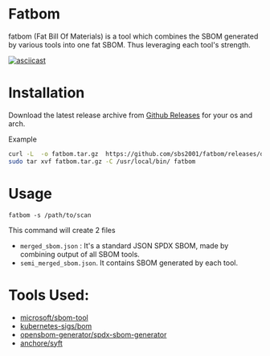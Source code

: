 # Fatbom 

fatbom (Fat Bill Of Materials) is a tool which combines the SBOM generated by various tools into one fat SBOM. Thus leveraging each tool's strength.

[![asciicast](https://asciinema.org/a/04qTgDuKZByoNmqP9gPtHMsTT.svg)](https://asciinema.org/a/04qTgDuKZByoNmqP9gPtHMsTT)


# Installation

Download the latest release archive from [Github Releases](!https://github.com/sbs2001/fatbom/releases) for your os and arch.

Example

```bash
curl -L  -o fatbom.tar.gz  https://github.com/sbs2001/fatbom/releases/download/v0.0.1/fatbom_0.0.1_Linux_x86_64.tar.gz
sudo tar xvf fatbom.tar.gz -C /usr/local/bin/ fatbom
```

# Usage 

```
fatbom -s /path/to/scan
```

This command will create 2 files
- `merged_sbom.json` : It's  a standard JSON SPDX SBOM, made by combining output of all SBOM tools.
- `semi_merged_sbom.json`. It contains SBOM generated by each tool.

# Tools Used:

- [microsoft/sbom-tool](https://github.com/microsoft/sbom-tool)
- [kubernetes-sigs/bom](https://github.com/kubernetes-sigs/bom)
- [opensbom-generator/spdx-sbom-generator](https://github.com/opensbom-generator/spdx-sbom-generator)
- [anchore/syft](https://github.com/anchore/syft)




